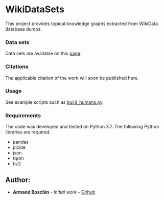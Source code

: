 # WikiDataSets

This project provides topical knowledge graphs extracted from WikiData database dumps. 

### Data sets
Data sets are available on this [page](https://graphs.telecom-paristech.fr/Home_page.html#wikidatasets-section).

### Citations 
The applicable citation of the work will soon be published here.

### Usage
See example scripts such as [build_humans.py](https://github.com/armand33/WikiDataSets/blob/master/examples/build_humans.py).

### Requirements
The code was developed and tested on Python 3.7. The following Python libraries are required.
* pandas 
* pickle
* json
* tqdm
* bz2

## Author:
* **Armand Boschin** - *Initial work* - [Github](https://github.com/armand33)
